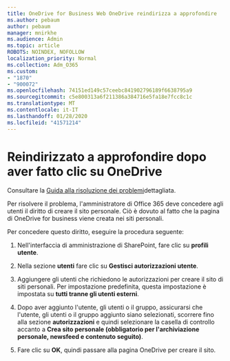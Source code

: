 ```yaml
---
title: OneDrive for Business Web OneDrive reindirizza a approfondire
ms.author: pebaum
author: pebaum
manager: mnirkhe
ms.audience: Admin
ms.topic: article
ROBOTS: NOINDEX, NOFOLLOW
localization_priority: Normal
ms.collection: Adm_O365
ms.custom:
- "1870"
- "900072"
ms.openlocfilehash: 74151ed149c57ceebc841902796189f6638795a9
ms.sourcegitcommit: c5e800313a6f211386a384716e5fa18e7fcc8c1c
ms.translationtype: MT
ms.contentlocale: it-IT
ms.lasthandoff: 01/28/2020
ms.locfileid: "41571214"
---
```

# <a name="redirected-to-delve-after-you-click-onedrive"></a>Reindirizzato a approfondire dopo aver fatto clic su OneDrive

Consultare la [Guida alla risoluzione dei problemi](https://docs.microsoft.com/sharepoint/support/sites/troubleshooting-guide-for-sites-stopped-at-provisioning)dettagliata.

Per risolvere il problema, l'amministratore di Office 365 deve concedere agli utenti il diritto di creare il sito personale. Ciò è dovuto al fatto che la pagina di OneDrive for business viene creata nei siti personali.

Per concedere questo diritto, eseguire la procedura seguente:

1. Nell'interfaccia di amministrazione di SharePoint, fare clic su **profili utente**.

2. Nella sezione **utenti** fare clic su **Gestisci autorizzazioni utente**.

3. Aggiungere gli utenti che richiedono le autorizzazioni per creare il sito di siti personali. Per impostazione predefinita, questa impostazione è impostata su **tutti tranne gli utenti esterni**.

4. Dopo aver aggiunto l'utente, gli utenti o il gruppo, assicurarsi che l'utente, gli utenti o il gruppo aggiunto siano selezionati, scorrere fino alla sezione **autorizzazioni** e quindi selezionare la casella di controllo accanto a **Crea sito personale (obbligatorio per l'archiviazione personale, newsfeed e contenuto seguito)**.

5. Fare clic su **OK**, quindi passare alla pagina OneDrive per creare il sito.
